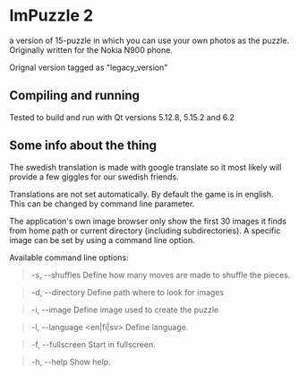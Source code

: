 # ImPuzzle 2

a version of 15-puzzle in which you can use your own photos as the puzzle. Originally written for the Nokia N900 phone.

Orignal version tagged as "legacy\_version"

## Compiling and running

Tested to build and run with Qt versions 5.12.8, 5.15.2 and 6.2

## Some info about the thing

The swedish translation is made with google translate so it most likely will provide
a few giggles for our swedish friends.

Translations are not set automatically. By default the game is in english. This can
be changed by command line parameter.

The application's own image browser only show the first 30 images it finds from
home path or current directory (including subdirectories). A specific image can
be set by using a command line option. 

Available command line options:

>  -s, --shuffles <count>            Define how many moves are made to shuffle
>                                    the pieces.

>  -d, --directory <directory path>  Define path where to look for images

>  -i, --image <file path>           Define image used to create the puzzle

>  -l, --language <en|fi|sv>         Define language.

>  -f, --fullscreen                  Start in fullscreen.

>  -h, --help                        Show help.

